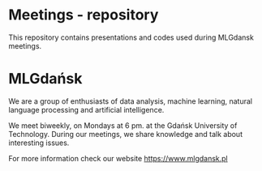 # Meetings - repository
This repository contains presentations and codes used during MLGdansk meetings.

# MLGdańsk
We are a group of enthusiasts of data analysis, machine learning, natural language processing and artificial intelligence.

We meet biweekly, on Mondays at 6 pm. at the Gdańsk University of Technology. During our meetings, we share knowledge and talk about interesting issues.

For more information check our website https://www.mlgdansk.pl
